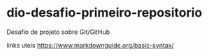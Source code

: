# dio-desafio-primeiro-repositorio
Desafio de projeto sobre Git/GitHub

links uteis 
https://www.markdownguide.org/basic-syntax/
